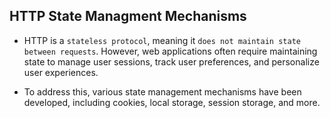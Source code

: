## HTTP State Managment Mechanisms

- HTTP is a `stateless protocol`, meaning it `does not maintain state between requests`. However, web applications often require maintaining state to manage user sessions, track user preferences, and personalize user experiences.

- To address this, various state management mechanisms have been developed, including cookies, local storage, session storage, and more.
